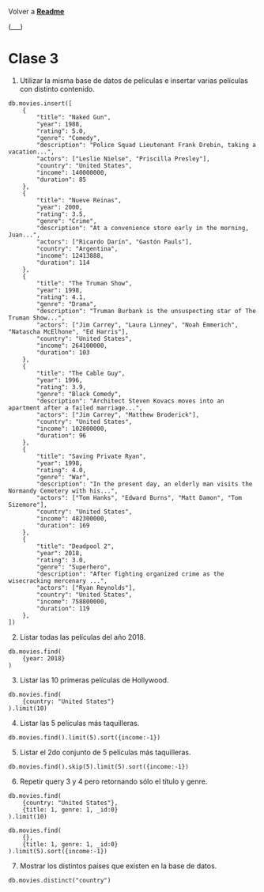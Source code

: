 Volver a **[Readme](https://github.com/NicoLaino/MongoDBSeminario/blob/main/readme.md)**

(___)

# Clase 3

1. Utilizar la misma base de datos de películas e insertar varias películas con distinto contenido.

```
db.movies.insert([
    {
        "title": "Naked Gun",
        "year": 1988,
        "rating": 5.0,
        "genre": "Comedy",
        "description": "Police Squad Lieutenant Frank Drebin, taking a vacation...",
        "actors": ["Leslie Nielse", "Priscilla Presley"],
        "country": "United States", 
        "income": 140000000,
        "duration": 85
    },
    {
        "title": "Nueve Reinas",
        "year": 2000,
        "rating": 3.5,
        "genre": "Crime",
        "description": "At a convenience store early in the morning, Juan...",
        "actors": ["Ricardo Darín", "Gastón Pauls"],
        "country": "Argentina", 
        "income": 12413888,
        "duration": 114
    },
    {
        "title": "The Truman Show",
        "year": 1998,
        "rating": 4.1,
        "genre": "Drama",
        "description": "Truman Burbank is the unsuspecting star of The Truman Show...",
        "actors": ["Jim Carrey", "Laura Linney", "Noah Emmerich", "Natascha McElhone", "Ed Harris"],
        "country": "United States", 
        "income": 264100000,
        "duration": 103
    },
    {
        "title": "The Cable Guy",
        "year": 1996,
        "rating": 3.9,
        "genre": "Black Comedy",
        "description": "Architect Steven Kovacs moves into an apartment after a failed marriage...",
        "actors": ["Jim Carrey", "Matthew Broderick"],
        "country": "United States", 
        "income": 102800000,
        "duration": 96
    },
    {
        "title": "Saving Private Ryan",
        "year": 1998,
        "rating": 4.0,
        "genre": "War",
        "description": "In the present day, an elderly man visits the Normandy Cemetery with his...",
        "actors": ["Tom Hanks", "Edward Burns", "Matt Damon", "Tom Sizemore"],
        "country": "United States", 
        "income": 482300000,
        "duration": 169
    },
    {
        "title": "Deadpool 2",
        "year": 2018,
        "rating": 3.0,
        "genre": "Superhero",
        "description": "After fighting organized crime as the wisecracking mercenary ...",
        "actors": ["Ryan Reynolds"],
        "country": "United States", 
        "income": 758800000,
        "duration": 119
    },
])
```

2. Listar todas las películas del año 2018.

```
db.movies.find(
    {year: 2018}
)
```

3. Listar las 10 primeras películas de Hollywood.

```
db.movies.find(
    {country: "United States"}
).limit(10)
```

4. Listar las 5 películas más taquilleras.

```
db.movies.find().limit(5).sort({income:-1})
```

5. Listar el 2do conjunto de 5 películas más taquilleras.

```
db.movies.find().skip(5).limit(5).sort({income:-1})
```

6. Repetir query 3 y 4 pero retornando sólo el título y genre.

```
db.movies.find(
    {country: "United States"},
    {title: 1, genre: 1, _id:0}
).limit(10)

db.movies.find(
    {},
    {title: 1, genre: 1, _id:0}
).limit(5).sort({income:-1})
```

7. Mostrar los distintos países que existen en la base de datos.

```
db.movies.distinct("country")
```